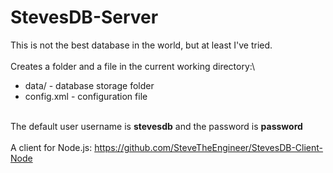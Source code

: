 # StevesDB-Server
This is not the best database in the world, but at least I've tried.\
\
Creates a folder and a file in the current working directory:\
* data/ - database storage folder
* config.xml - configuration file

\
The default user username is **stevesdb** and the password is **password**\
\
A client for Node.js: https://github.com/SteveTheEngineer/StevesDB-Client-Node

